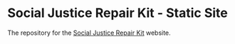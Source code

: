 # Social Justice Repair Kit - Static Site

The repository for the [Social Justice Repair Kit](https://sojustrepairit.org/) website.
